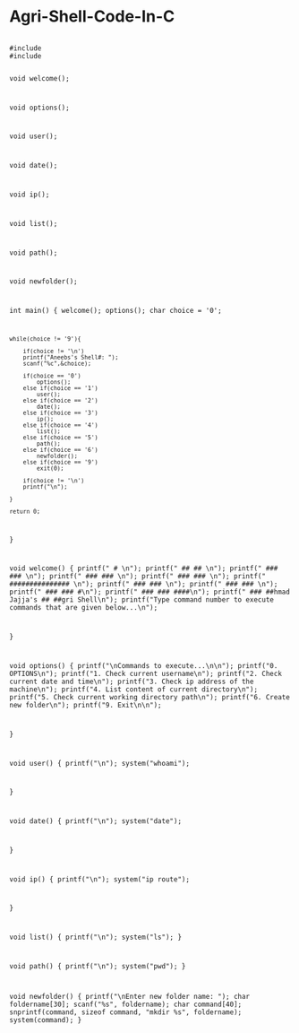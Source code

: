 # Agri-Shell-Code-In-C
<code>
#include <stdio.h>
#include <stdlib.h>

void welcome();

void options();

void user();

void date();

void ip();

void list();

void path();

void newfolder();

int main()
{
    welcome();
    options();
    char choice = '0';

    while(choice != '9'){

        if(choice != '\n')
        printf("Aneebs's Shell#: ");
        scanf("%c",&choice);

        if(choice == '0')
            options();
        else if(choice == '1')
            user();
        else if(choice == '2')
            date();
        else if(choice == '3')
            ip();
        else if(choice == '4')
            list();
        else if(choice == '5')
            path();
        else if(choice == '6')
            newfolder();
        else if(choice == '9')
            exit(0);

        if(choice != '\n')
        printf("\n");

    }

    return 0;
}

void welcome()
{
    printf("                #               \n");
    printf("              ## ##             \n");
    printf("            ###  ###            \n");
    printf("           ###    ###           \n");
    printf("         ###   	###          \n");
    printf("        ###############         \n");
    printf("        ###         ###         \n");
    printf("        ###         ###         \n");
    printf("        ###         ###                #\n");
    printf("        ###         ###              ####\n");
    printf("        ###         ##hmad Jajja's  ## ##gri Shell\n");
    printf("Type command number to execute commands that are given below...\n");

}

void options()
{
    printf("\nCommands to execute...\n\n");
    printf("0. OPTIONS\n");
    printf("1. Check current username\n");
    printf("2. Check current date and time\n");
    printf("3. Check ip address of the machine\n");
    printf("4. List content of current directory\n");
    printf("5. Check current working directory path\n");
    printf("6. Create new folder\n");
    printf("9. Exit\n\n");

}


void user()
{
    printf("\n");
    system("whoami");

}

void date()
{
    printf("\n");
    system("date");

}

void ip()
{
    printf("\n");
    system("ip route");

}

void list()
{
    printf("\n");
    system("ls");
}

void path()
{
    printf("\n");
    system("pwd");
}

void newfolder()
{
    printf("\nEnter new folder name: ");
    char foldername[30];
    scanf("%s", foldername);
    char command[40];
    snprintf(command, sizeof command, "mkdir %s", foldername);
    system(command);
}
</code>
